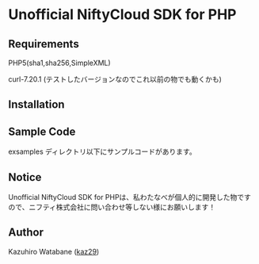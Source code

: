 # Unofficial NiftyCloud SDK for PHP

## Requirements
PHP5(sha1,sha256,SimpleXML)

curl-7.20.1 (テストしたバージョンなのでこれ以前の物でも動くかも)

## Installation

	
## Sample Code

exsamples ディレクトリ以下にサンプルコードがあります。

## Notice

Unofficial NiftyCloud SDK for PHPは、私わたなべが個人的に開発した物ですので、ニフティ株式会社に問い合わせ等しない様にお願いします！

## Author
Kazuhiro Watabane ([kaz29](http://twitter.com/kaz29))
